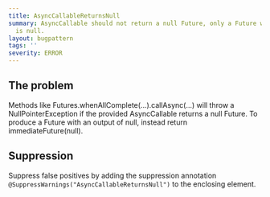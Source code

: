 ```yaml
---
title: AsyncCallableReturnsNull
summary: AsyncCallable should not return a null Future, only a Future whose result
  is null.
layout: bugpattern
tags: ''
severity: ERROR
---
```


<!--
*** AUTO-GENERATED, DO NOT MODIFY ***
To make changes, edit the @BugPattern annotation or the explanation in docs/bugpattern.
-->


## The problem
Methods like Futures.whenAllComplete(...).callAsync(...) will throw a
NullPointerException if the provided AsyncCallable returns a null Future. To
produce a Future with an output of null, instead return immediateFuture(null).

## Suppression
Suppress false positives by adding the suppression annotation `@SuppressWarnings("AsyncCallableReturnsNull")` to the enclosing element.
